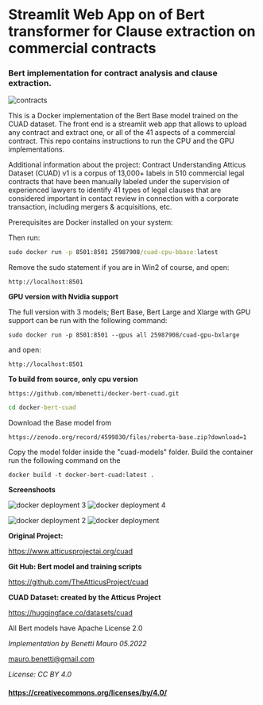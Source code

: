 # Streamlit Web App on of Bert transformer for Clause extraction on commercial contracts 
### Bert implementation for contract analysis and clause extraction.

![contracts](https://user-images.githubusercontent.com/27162948/171717588-4cf26c0a-874e-45ac-b080-a00f39664177.jpg)


This is a Docker implementation of the Bert Base model trained on the CUAD dataset. The front end is a streamlit web app that allows to upload any contract and extract one, or all of the 41 aspects of a commercial contract. This repo contains instructions to run the CPU and the GPU implementations. 

Additional information about the project:
Contract Understanding Atticus Dataset (CUAD) v1 is a corpus of 13,000+ labels in 510 commercial legal contracts that have been manually labeled under the supervision of experienced lawyers to identify 41 types of legal clauses that are considered important in contact review in connection with a corporate transaction, including mergers & acquisitions, etc.

Prerequisites are Docker installed on your system:

Then run:

```cmd
sudo docker run -p 8501:8501 25987908/cuad-cpu-bbase:latest
```
Remove the sudo statement if you are in Win2 of course, and open:

```
http://localhost:8501
```

**GPU version with Nvidia support**

The full version with 3 models; Bert Base, Bert Large and Xlarge with GPU support can be run with the following command:

```
sudo docker run -p 8501:8501 --gpus all 25987908/cuad-gpu-bxlarge 
```

and open:

```
http://localhost:8501
```

**To build from source, only cpu version**

```git
https://github.com/mbenetti/docker-bert-cuad.git  
```

```cmd
cd docker-bert-cuad
```

Download the Base model from 

```
https://zenodo.org/record/4599830/files/roberta-base.zip?download=1
```

Copy the model folder inside the "cuad-models" folder. Build the container run the following command on the 


```
docker build -t docker-bert-cuad:latest .
```

**Screenshoots**

![docker deployment 3](https://user-images.githubusercontent.com/27162948/172209631-0eed4a47-04d0-4063-ac70-2b4bbbda2672.png)
![docker deployment 4](https://user-images.githubusercontent.com/27162948/172210219-b9863aec-d32f-4727-93f0-e5865d7e7e13.png)

![docker deployment 2](https://user-images.githubusercontent.com/27162948/172209609-27efff13-415b-4d09-95e6-09cdf5f8c8b3.png)
![docker deployment](https://user-images.githubusercontent.com/27162948/172209676-87a62bcb-22d3-4ddd-8a7e-082f315e3b1c.png)


**Original Project:** 

https://www.atticusprojectai.org/cuad

**Git Hub: Bert model and training scripts** 

https://github.com/TheAtticusProject/cuad

**CUAD Dataset: created by the Atticus Project** 

https://huggingface.co/datasets/cuad

All Bert models have Apache License 2.0

*Implementation by Benetti Mauro 05.2022*

mauro.benetti@gmail.com

*License: CC BY 4.0* 
#### https://creativecommons.org/licenses/by/4.0/
